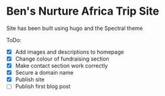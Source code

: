 # Ben's Nurture Africa Trip Site
Site has been built using hugo and the Spectral theme

ToDo:
- [x] Add images and descriptions to homepage
- [x] Change colour of fundraising section
- [x] Make contact section work correctly
- [x] Secure a domain name
- [x] Publish site
- [ ] Publish first blog post
